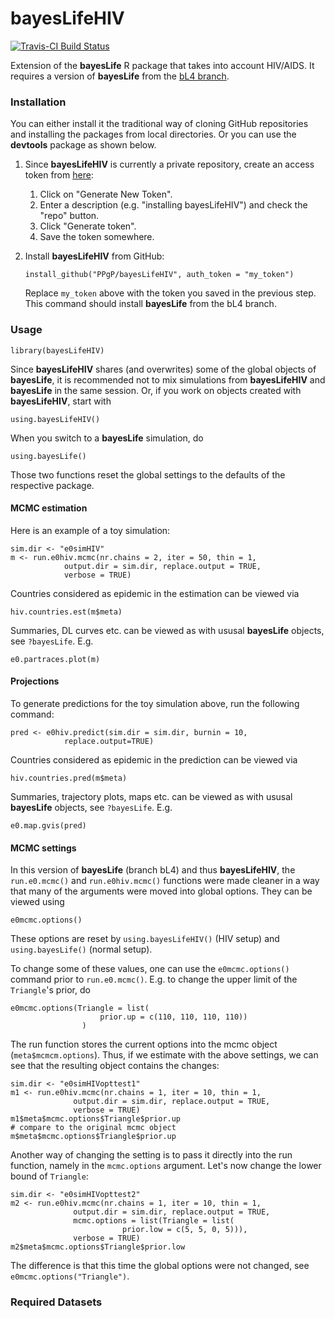 # bayesLifeHIV

[![Travis-CI Build Status](https://travis-ci.org/PPgp/bayesLifeHIV.svg?branch=master)](https://travis-ci.org/PPgp/bayesLifeHIV)

Extension of the **bayesLife** R package that takes into account HIV/AIDS. It requires a version of **bayesLife** from the [bL4 branch](https://github.com/PPgp/bayesLife/tree/bL4).

### Installation

You can either install it the traditional way of cloning GitHub repositories and installing the packages from local directories. Or you can use the **devtools** package as shown below.

1. Since **bayesLifeHIV** is currently a private repository, create an access token from [here](https://github.com/settings/tokens):
	1. Click on "Generate New Token".
	2. Enter a description (e.g. "installing bayesLifeHIV") and check the "repo" button.
	3. Click "Generate token".
	4. Save the token somewhere.

2. Install **bayesLifeHIV** from GitHub:

	```
	install_github("PPgP/bayesLifeHIV", auth_token = "my_token")
	```
	Replace ``my_token`` above with the token you saved in the previous step. This command should install **bayesLife** from the bL4 branch.

### Usage

```
library(bayesLifeHIV)
```
Since **bayesLifeHIV** shares (and overwrites) some of the global objects of **bayesLife**, it is recommended not to mix simulations from **bayesLifeHIV** and **bayesLife**  in the same session. Or, if you work on objects created with **bayesLifeHIV**, start with 

```
using.bayesLifeHIV()
```

When you switch to a **bayesLife** simulation, do 

```
using.bayesLife()
```

Those two functions reset the global settings to the defaults of the respective package.
 
#### MCMC estimation

Here is an example of a toy simulation:

```
sim.dir <- "e0simHIV"
m <- run.e0hiv.mcmc(nr.chains = 2, iter = 50, thin = 1, 
			output.dir = sim.dir, replace.output = TRUE,
			verbose = TRUE)

```

Countries considered as epidemic in the estimation can be viewed via

```
hiv.countries.est(m$meta)
```

Summaries, DL curves etc. can be viewed as with ususal **bayesLife** objects, see ``?bayesLife``. E.g. 

```
e0.partraces.plot(m)
```

#### Projections

To generate predictions for the toy simulation above, run the following command:
 
```
pred <- e0hiv.predict(sim.dir = sim.dir, burnin = 10, 
			replace.output=TRUE)
```

Countries considered as epidemic in the prediction can be viewed via

```
hiv.countries.pred(m$meta)
```
Summaries, trajectory plots, maps etc. can be viewed as with ususal **bayesLife** objects, see ``?bayesLife``. E.g.


```
e0.map.gvis(pred)
```

#### MCMC settings

In this version of **bayesLife** (branch bL4) and thus **bayesLifeHIV**, the ``run.e0.mcmc()`` and ``run.e0hiv.mcmc()`` functions were made cleaner in a way that many of the arguments were moved into global options. They can be viewed using 

```
e0mcmc.options()
```

These options are reset by ``using.bayesLifeHIV()`` (HIV setup) and ``using.bayesLife()`` (normal setup). 

To change some of these values, one can use the  ``e0mcmc.options()`` command prior to ``run.e0.mcmc()``. E.g. to change the upper limit of the ``Triangle``'s prior, do 

```
e0mcmc.options(Triangle = list(
					prior.up = c(110, 110, 110, 110))
				)
```

The run function stores the current options into the mcmc object (``meta$mcmcm.options``). Thus, if we estimate with the above settings, we can see that the resulting object contains the changes:

```
sim.dir <- "e0simHIVopttest1"
m1 <- run.e0hiv.mcmc(nr.chains = 1, iter = 10, thin = 1, 
              output.dir = sim.dir, replace.output = TRUE,
              verbose = TRUE)
m1$meta$mcmc.options$Triangle$prior.up
# compare to the original mcmc object 
m$meta$mcmc.options$Triangle$prior.up
```

Another way of changing the setting is to pass it directly into the run function, namely in the ``mcmc.options`` argument. Let's now change the lower bound of ``Triangle``:

```
sim.dir <- "e0simHIVopttest2"
m2 <- run.e0hiv.mcmc(nr.chains = 1, iter = 10, thin = 1, 
              output.dir = sim.dir, replace.output = TRUE,
              mcmc.options = list(Triangle = list(
                         prior.low = c(5, 5, 0, 5))),
              verbose = TRUE)
m2$meta$mcmc.options$Triangle$prior.low
``` 

The difference is that this time the global options were not changed, see ``e0mcmc.options("Triangle")``.

### Required Datasets

